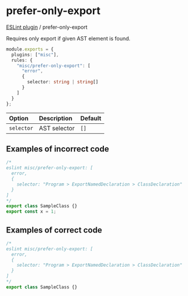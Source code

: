 # prefer-only-export

[ESLint plugin](https://ilyub.github.io/eslint-plugin-misc/) / prefer-only-export

Requires only export if given AST element is found.

```ts
module.exports = {
  plugins: ["misc"],
  rules: {
    "misc/prefer-only-export": [
      "error",
      {
        selector: string | string[]
      }
    ]
  }
};
```

| Option | Description | Default |
| :----- | :----- | :----- |
| `selector` | AST selector | `[]` |

## Examples of incorrect code

```ts
/*
eslint misc/prefer-only-export: [
  error,
  {
    selector: "Program > ExportNamedDeclaration > ClassDeclaration"
  }
]
*/
export class SampleClass {}
export const x = 1;
```

## Examples of correct code

```ts
/*
eslint misc/prefer-only-export: [
  error,
  {
    selector: "Program > ExportNamedDeclaration > ClassDeclaration"
  }
]
*/
export class SampleClass {}
```